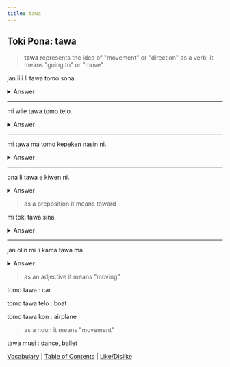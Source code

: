 ```yaml
---
title: tawa
---
```


## Toki Pona: tawa

> **tawa** represents the idea of "movement" or "direction"
> as a verb, it means "going to" or "move"

jan lili li tawa tomo sona.
<details>
<summary>Answer</summary>
The children are going to school
</details>

---

mi wile tawa tomo telo.
<details>
<summary>Answer</summary>
I need to go to the bathroom.
</details>

---

mi tawa ma tomo kepeken nasin ni.
<details>
<summary>Answer</summary>
I am going to the city using this road.
</details>

---

ona li tawa e kiwen ni.
<details>
<summary>Answer</summary>
She is moving this rock.
</details>

> as a preposition it means toward

mi toki tawa sina.
<details>
<summary>Answer</summary>
I am talking to you.
</details>

---

jan olin mi li kama tawa ma.
<details>
<summary>Answer</summary>
My girlfriend is coming to the country.
</details>

> as an adjective it means "moving"

tomo tawa
: car

tomo tawa telo
: boat

tomo tawa kon
: airplane

> as a noun it means "movement"

tawa musi
: dance, ballet

[Vocabulary](35Vocabulary.md) | [Table of Contents](toc.md) | [Like/Dislike](37LikeDislike.md)
